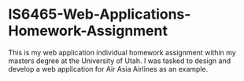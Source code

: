 # IS6465-Web-Applications-Homework-Assignment
This is my web application individual homework assignment within my masters degree at the University of Utah. I was tasked to design and develop a web application for Air Asia Airlines as an example.
